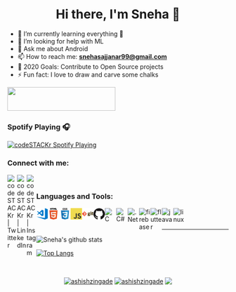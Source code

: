 

<!--
**Sneha-Sajjanar/Sneha-Sajjanar** is a ✨ _special_ ✨ repository because its `README.md` (this file) appears on your GitHub profile.

Here are some ideas to get you started:

- 🔭 I’m currently working on ...
- 🌱 I’m currently learning ...
- 👯 I’m looking to collaborate on ...
- 🤔 I’m looking for help with ...
- 💬 Ask me about ...
- 📫 How to reach me: ...
- 😄 Pronouns: ...<a href="https://pronouns.vercel.app" title="Add pronouns to your own profile">
  <img src="https://pronouns.vercel.app/She/herShe/her?gradient=jshine" width="246" height="54" alt="My pronouns are She/herShe/her">
</a>
- ⚡ Fun fact: ...
-->

<h1 align="center">Hi there, I'm Sneha 👋</h1>




- 🌱 I’m currently learning everything 🤣
- 🤔 I’m looking for help with ML
- 💬 Ask me about Android
- 📫 How to reach me: **snehasajjanar99@gmail.com**
- 🥅 2020 Goals: Contribute to Open Source projects
- ⚡ Fun fact: I love to draw and carve some chalks 

<a href="https://pronouns.vercel.app" title="Add pronouns to your own profile">
<img src="https://pronouns.vercel.app/She/her?gradient=jshine" width="246" height="54">
</a>

### Spotify Playing 🎧

[<img src="https://now-playing-codestackr.vercel.app/api/spotify-playing" alt="codeSTACKr Spotify Playing" width="350" />](https://open.spotify.com/user/swyqyimdc12jajde4vpwd2x1b)

### Connect with me:

[<img align="left" alt="codeSTACKr | Twitter" width="22px" src="https://cdn.jsdelivr.net/npm/simple-icons@v3/icons/twitter.svg" />][twitter]
[<img align="left" alt="codeSTACKr | LinkedIn" width="22px" src="https://cdn.jsdelivr.net/npm/simple-icons@v3/icons/linkedin.svg" />][linkedin]
[<img align="left" alt="codeSTACKr | Instagram" width="22px" src="https://cdn.jsdelivr.net/npm/simple-icons@v3/icons/instagram.svg" />][instagram]

<br />

### Languages and Tools:

[<img align="left" alt="Visual Studio Code" width="26px" src="https://raw.githubusercontent.com/github/explore/80688e429a7d4ef2fca1e82350fe8e3517d3494d/topics/visual-studio-code/visual-studio-code.png" />][webdevplaylist]
[<img align="left" alt="HTML5" width="26px" src="https://raw.githubusercontent.com/github/explore/80688e429a7d4ef2fca1e82350fe8e3517d3494d/topics/html/html.png" />][webdevplaylist]
[<img align="left" alt="CSS3" width="26px" src="https://raw.githubusercontent.com/github/explore/80688e429a7d4ef2fca1e82350fe8e3517d3494d/topics/css/css.png" />][cssplaylist]
[<img align="left" alt="JavaScript" width="26px" src="https://raw.githubusercontent.com/github/explore/80688e429a7d4ef2fca1e82350fe8e3517d3494d/topics/javascript/javascript.png" />][jsplaylist]
[<img align="left" alt="Git" width="26px" src="https://raw.githubusercontent.com/github/explore/80688e429a7d4ef2fca1e82350fe8e3517d3494d/topics/git/git.png" />][webdevplaylist]
[<img align="left" alt="GitHub" width="26px" src="https://raw.githubusercontent.com/github/explore/78df643247d429f6cc873026c0622819ad797942/topics/github/github.png" />][webdevplaylist]
[<img align="left" alt="C" width="26px" src="https://devicons.github.io/devicon/devicon.git/icons/c/c-original.svg" />][webdevplaylist]
[<img align="left" alt="C#" width="26px" src="https://devicons.github.io/devicon/devicon.git/icons/csharp/csharp-original.svg" />][webdevplaylist]
[<img align="left" alt=".Net" width="26px" src="https://devicons.github.io/devicon/devicon.git/icons/dot-net/dot-net-original-wordmark.svg" />][webdevplaylist]
[<img align="left" alt="firebase" width="26px" src="https://www.vectorlogo.zone/logos/firebase/firebase-icon.svg" />][webdevplaylist]
[<img align="left" alt="flutter" width="26px" src="https://www.vectorlogo.zone/logos/flutterio/flutterio-icon.svg" />][webdevplaylist]
[<img align="left" alt="java" width="26px" src="https://devicons.github.io/devicon/devicon.git/icons/java/java-original-wordmark.svg" />][webdevplaylist]
[<img align="left" alt="linux" width="26px" src="https://devicons.github.io/devicon/devicon.git/icons/linux/linux-original.svg" />][webdevplaylist]




<br />
<br />

---





[course]: http://vsCodeHero.com
[twitter]:https://twitter.com/b_5neha
[instagram]: https://www.instagram.com/b_5neha/   
[linkedin]: https://www.linkedin.com/in/sneha-sajjanar-194410184/
[webdevplaylist]: https://www.youtube.com/playlist?list=PLkwxH9e_vrAJ0WbEsFA9W3I1W-g_BTsbt
[jsplaylist]: https://www.youtube.com/playlist?list=PLkwxH9e_vrALRJKu7wfXby3MKeflhTu6B
[cssplaylist]: https://www.youtube.com/playlist?list=PLkwxH9e_vrALSdvZuEh6gqQdmDoDIoqz4
[reactplaylist]: https://www.youtube.com/playlist?list=PLkwxH9e_vrAK4TdffpxKY3QGyHCpxFcQ0



![Sneha's github stats](https://github-readme-stats.vercel.app/api?username=Sneha-Sajjanar&show_icons=true&theme=buefy)


[![Top Langs](https://github-readme-stats.vercel.app/api/top-langs/?username=Sneha-Sajjanar&layout=compact)](https://github.com/anuraghazra/github-readme-stats)

<br />

<p align="center">
<a href="https://twitter.com/b_5neha" target="blank"><img align="center" src="https://img.shields.io/twitter/url?logo=twitter&style=for-the-badge&url=https%3A%2F%2Ftwitter.com%2Fb_5neha" alt="ashishzingade"/></a>
<a href="https://www.instagram.com/b_5neha/" target="blank"><img align="center" src="https://img.shields.io/twitter/url?color=%23EA77FF&label=Instagram&logo=instagram&logoColor=%23EA77FF&style=for-the-badge&url=https%3A%2F%2Fwww.instagram.com%2Fb_5neha%2F" alt="ashishzingade"  /></a>
<a href="https://www.linkedin.com/in/sneha-sajjanar-194410184/" target="blank"><img align="center" src="https://img.shields.io/twitter/url?color=%230FAAFF&label=Linkedin&logo=linkedin&logoColor=%230FAAFF&style=for-the-badge&url=https%3A%2F%2Fwww.linkedin.com%2Fin%2Fsneha-sajjanar-194410184%2F" /></a>
</p>



